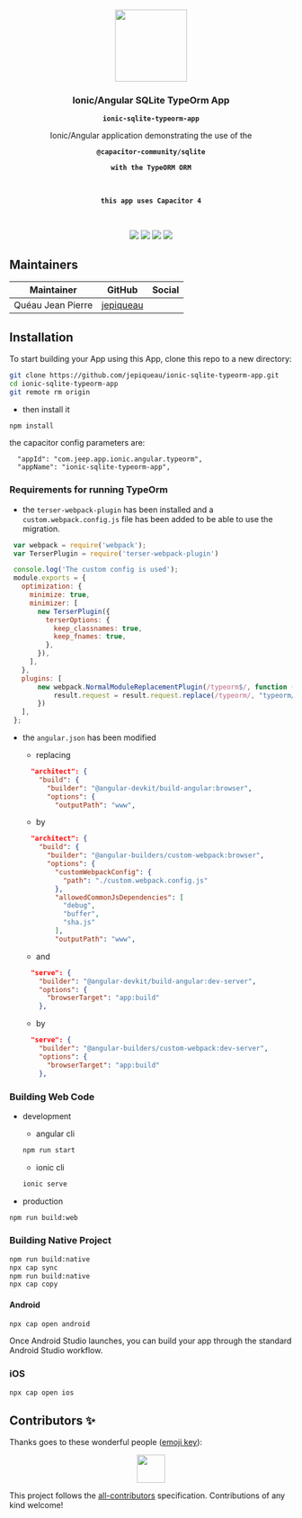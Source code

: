 <p align="center"><br><img src="https://avatars3.githubusercontent.com/u/16580653?v=4" width="128" height="128" /></p>

<h3 align="center">Ionic/Angular SQLite TypeOrm App</h3>
<p align="center"><strong><code>ionic-sqlite-typeorm-app</code></strong></p>
<p align="center">Ionic/Angular application demonstrating the use of the</p>
<p align="center"><strong><code>@capacitor-community/sqlite</code></strong></p>
<p align="center"><strong><code>with the TypeORM ORM</code></strong></p>
<br>
<p align="center"><strong><code>this app uses Capacitor 4</code></strong></p>
<br>
<p align="center">
  <img src="https://img.shields.io/maintenance/yes/2023?style=flat-square" />
  <a href="https://github.com/jepiqueau/ionic-sqlite-typeorm-app"><img src="https://img.shields.io/github/license/jepiqueau/ionic-sqlite-typeorm-app?style=flat-square" /></a>
  <a href="https://github.com/jepiqueau/ionic-sqlite-typeorm-app"><img src="https://img.shields.io/github/package-json/v/jepiqueau/ionic-sqlite-typeorm-app/master?style=flat-square" /></a>
<!-- ALL-CONTRIBUTORS-BADGE:START - Do not remove or modify this section -->
<a href="#contributors-"><img src="https://img.shields.io/badge/all%20contributors-1-orange?style=flat-square" /></a>
<!-- ALL-CONTRIBUTORS-BADGE:END -->
</p>

## Maintainers

| Maintainer        | GitHub                                    | Social |
| ----------------- | ----------------------------------------- | ------ |
| Quéau Jean Pierre | [jepiqueau](https://github.com/jepiqueau) |        |


## Installation

To start building your App using this  App, clone this repo to a new directory:

```bash
git clone https://github.com/jepiqueau/ionic-sqlite-typeorm-app.git 
cd ionic-sqlite-typeorm-app
git remote rm origin
```

 - then install it

```bash
npm install
```

the capacitor config parameters are:

```
  "appId": "com.jeep.app.ionic.angular.typeorm",
  "appName": "ionic-sqlite-typeorm-app",
```

### Requirements for running TypeOrm

 - the `terser-webpack-plugin` has been installed and a `custom.webpack.config.js` file has been added to be able to use the migration.

 ```js
  var webpack = require('webpack');
  var TerserPlugin = require('terser-webpack-plugin')

  console.log('The custom config is used');
  module.exports = {
    optimization: {
      minimize: true,
      minimizer: [
        new TerserPlugin({
          terserOptions: {
            keep_classnames: true,
            keep_fnames: true,
          },
        }),
      ],
    },
    plugins: [
        new webpack.NormalModuleReplacementPlugin(/typeorm$/, function (result) {
            result.request = result.request.replace(/typeorm/, "typeorm/browser");
        })
    ],
  };
 ```

 - the `angular.json` has been modified

    - replacing 
    ```json
      "architect": {
        "build": {
          "builder": "@angular-devkit/build-angular:browser",
          "options": {
            "outputPath": "www",
    ```
    - by
    ```json
      "architect": {
        "build": {
          "builder": "@angular-builders/custom-webpack:browser",
          "options": {
            "customWebpackConfig": {
              "path": "./custom.webpack.config.js"
            },
            "allowedCommonJsDependencies": [
              "debug",
              "buffer",
              "sha.js"
            ],
            "outputPath": "www",
    ```
    - and
    ```json
      "serve": {
        "builder": "@angular-devkit/build-angular:dev-server",
        "options": {
          "browserTarget": "app:build"
        },
    ```
    - by
    ```json
      "serve": {
        "builder": "@angular-builders/custom-webpack:dev-server",
        "options": {
          "browserTarget": "app:build"
        },
    ```





### Building Web Code

 - development
   - angular cli

   ```bash
   npm run start
   ```
   - ionic cli

   ```bash
   ionic serve
   ```
 - production 

  ```bash
  npm run build:web
  ````

### Building Native Project

```bash
npm run build:native
npx cap sync
npm run build:native
npx cap copy
```

#### Android

```bash
npx cap open android
```
Once Android Studio launches, you can build your app through the standard Android Studio workflow.

### iOS

```bash
npx cap open ios
```


## Contributors ✨

Thanks goes to these wonderful people ([emoji key](https://allcontributors.org/docs/en/emoji-key)):

<!-- ALL-CONTRIBUTORS-LIST:START - Do not remove or modify this section -->
<!-- prettier-ignore-start -->
<!-- markdownlint-disable -->
<p align="center">
  <a href="https://github.com/jepiqueau"><img src="https://github.com/jepiqueau.png?size=100" width="50" height="50" /></a>

</p>

<!-- markdownlint-enable -->
<!-- prettier-ignore-end -->

<!-- ALL-CONTRIBUTORS-LIST:END -->

This project follows the [all-contributors](https://github.com/all-contributors/all-contributors) specification. Contributions of any kind welcome!
